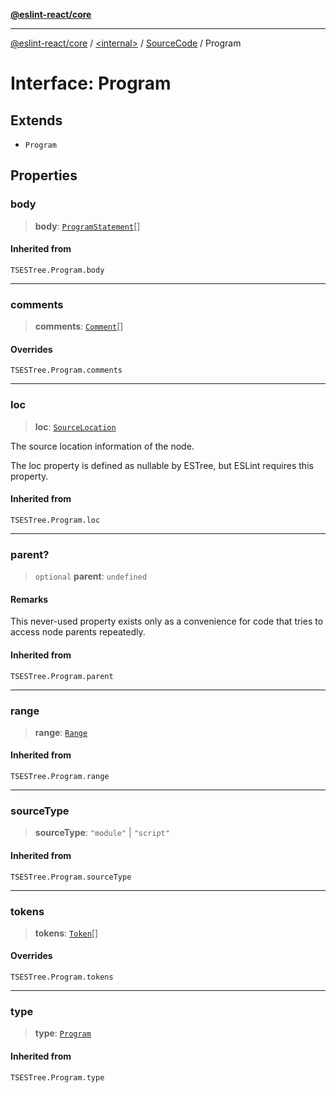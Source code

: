 [**@eslint-react/core**](../../../../README.md)

***

[@eslint-react/core](../../../../README.md) / [\<internal\>](../../../README.md) / [SourceCode](../README.md) / Program

# Interface: Program

## Extends

- `Program`

## Properties

### body

> **body**: [`ProgramStatement`](../../../type-aliases/ProgramStatement.md)[]

#### Inherited from

`TSESTree.Program.body`

***

### comments

> **comments**: [`Comment`](../../../type-aliases/Comment.md)[]

#### Overrides

`TSESTree.Program.comments`

***

### loc

> **loc**: [`SourceLocation`](../../../interfaces/SourceLocation.md)

The source location information of the node.

The loc property is defined as nullable by ESTree, but ESLint requires this property.

#### Inherited from

`TSESTree.Program.loc`

***

### parent?

> `optional` **parent**: `undefined`

#### Remarks

This never-used property exists only as a convenience for code that tries to access node parents repeatedly.

#### Inherited from

`TSESTree.Program.parent`

***

### range

> **range**: [`Range`](../../../type-aliases/Range.md)

#### Inherited from

`TSESTree.Program.range`

***

### sourceType

> **sourceType**: `"module"` \| `"script"`

#### Inherited from

`TSESTree.Program.sourceType`

***

### tokens

> **tokens**: [`Token`](../../../type-aliases/Token.md)[]

#### Overrides

`TSESTree.Program.tokens`

***

### type

> **type**: [`Program`](../../../enumerations/AST_NODE_TYPES.md#program)

#### Inherited from

`TSESTree.Program.type`
